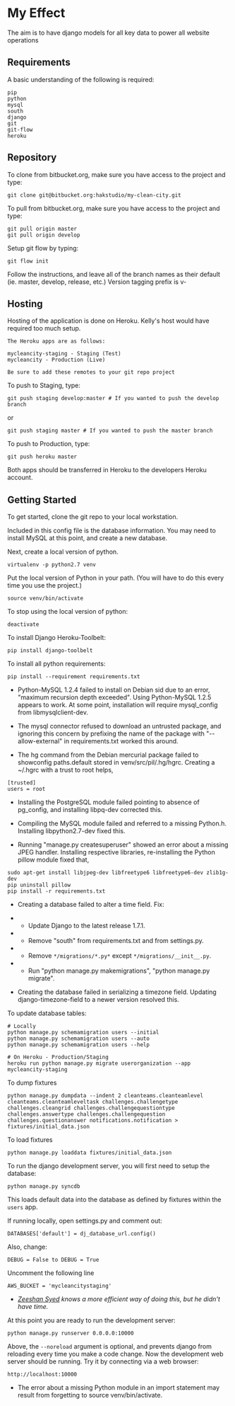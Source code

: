 # My Effect

The aim is to have django models for all key data to power all website operations

## Requirements

A basic understanding of the following is required:

    pip
    python
    mysql
    south
    django
    git
    git-flow
    heroku

## Repository

To clone from bitbucket.org, make sure you have access to the project and type:

    git clone git@bitbucket.org:hakstudio/my-clean-city.git

To pull from bitbucket.org, make sure you have access to the project and type:

    git pull origin master
    git pull origin develop

Setup git flow by typing:

    git flow init

Follow the instructions, and leave all of the branch names as their default (ie. master, develop, release, etc.)
Version tagging prefix is v-

## Hosting

Hosting of the application is done on Heroku. Kelly's host would have required
too much setup.

    The Heroku apps are as follows:
    
    mycleancity-staging - Staging (Test)
    mycleancity - Production (Live)

    Be sure to add these remotes to your git repo project

To push to Staging, type:
    
    git push staging develop:master # If you wanted to push the develop branch

or
    
    git push staging master # If you wanted to push the master branch

To push to Production, type:
    
    git push heroku master

Both apps should be transferred in Heroku to the developers Heroku account.

## Getting Started

To get started, clone the git repo to your local workstation.

Included in this config file is the database information. You may need to
install MySQL at this point, and create a new database.

Next, create a local version of python.

    virtualenv -p python2.7 venv

Put the local version of Python in your path.
(You will have to do this every time you use the project.)

    source venv/bin/activate

To stop using the local version of python:

    deactivate

To install Django Heroku-Toolbelt:
	
	pip install django-toolbelt

To install all python requirements:
    
    pip install --requirement requirements.txt

* Python-MySQL 1.2.4 failed to install on Debian sid due to an error, "maximum recursion depth exceeded". Using Python-MySQL 1.2.5 appears to work.  At some point, installation will require mysql_config from libmysqlclient-dev.

* The mysql connector refused to download an untrusted package, and ignoring this concern by prefixing the name of the package with "--allow-external" in requirements.txt worked this around.

* The hg command from the Debian mercurial package failed to showconfig paths.default stored in venv/src/pil/.hg/hgrc.  Creating a ~/.hgrc with a trust to root helps,
~~~~
[trusted]
users = root
~~~~
* Installing the PostgreSQL module failed pointing to absence of pg_config, and installing libpq-dev corrected this.

* Compiling the MySQL module failed and referred to a missing Python.h.  Installing libpython2.7-dev fixed this.

* Running "manage.py createsuperuser" showed an error about a missing JPEG handler.  Installing respective libraries, re-installing the Python pillow module fixed that,
~~~~
sudo apt-get install libjpeg-dev libfreetype6 libfreetype6-dev zlib1g-dev
pip uninstall pillow
pip install -r requirements.txt
~~~~

* Creating a database failed to alter a time field.  Fix:
* * Update Django to the latest release 1.7.1.
* * Remove "south" from requirements.txt and from settings.py.
* * Remove `*/migrations/*.py*` except `*/migrations/__init__.py`.
* * Run "python manage.py makemigrations", "python manage.py migrate".

* Creating the database failed in serializing a timezone field.  Updating django-timezone-field to a newer version resolved this.


To update database tables:

~~~~    
# Locally
python manage.py schemamigration users --initial
python manage.py schemamigration users --auto
python manage.py schemamigration users --help

# On Heroku - Production/Staging
heroku run python manage.py migrate userorganization --app mycleancity-staging
~~~~

To dump fixtures
~~~~
python manage.py dumpdata --indent 2 cleanteams.cleanteamlevel cleanteams.cleanteamleveltask challenges.challengetype challenges.cleangrid challenges.challengequestiontype challenges.answertype challenges.challengequestion challenges.questionanswer notifications.notification > fixtures/initial_data.json
~~~~

To load fixtures
~~~~
python manage.py loaddata fixtures/initial_data.json
~~~~

To run the django development server, you will first need to setup the database:
~~~~
python manage.py syncdb
~~~~

This loads default data into the database as defined by fixtures within
the `users` app.

If running locally, open settings.py and comment out:
~~~~
DATABASES['default'] = dj_database_url.config()
~~~~

Also, change:

~~~~
DEBUG = False to DEBUG = True
~~~~
    
Uncomment the following line 
~~~~ 
AWS_BUCKET = 'mycleancitystaging'
~~~~

* _[Zeeshan Syed](https://bitbucket.org/syedzee) knows a more efficient way of doing this, but he didn't have time._

At this point you are ready to run the development server:
~~~~
python manage.py runserver 0.0.0.0:10000
~~~~
Above, the `--noreload` argument is optional, and prevents django from reloading every time you make a code change. Now the development web server should be running. Try it by connecting via a web browser:
~~~~
http://localhost:10000
~~~~
* The error about a missing Python module in an import statement may result from forgetting to source venv/bin/activate.

